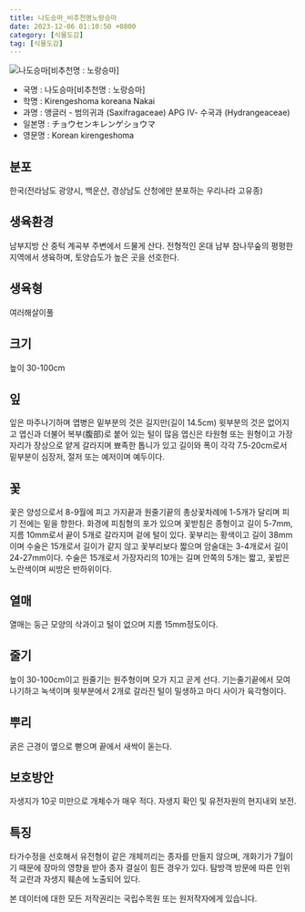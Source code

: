 ```yaml
---
title: 나도승마_비추천명노랑승마
date: 2023-12-06 01:10:50 +0800
category: [식물도감]
tag: [식물도감]
---
```




![나도승마[비추천명 : 노랑승마]](/fileUpload/plants/basic/Saxifragaceae/Kirengeshoma/6945/6945_1_th2.jpg)
- 국명 : 나도승마[비추천명 : 노랑승마]
- 학명 : Kirengeshoma koreana Nakai
- 과명 : 앵글러 - 범의귀과 (Saxifragaceae) APG Ⅳ- 수국과 (Hydrangeaceae)
- 일본명 : チョウセンキレンゲショウマ
- 영문명 : Korean kirengeshoma


## 분포
한국(전라남도 광양시, 백운산, 경상남도 산청에만 분포하는 우리나라 고유종) 
## 생육환경
남부지방 산 중턱 계곡부 주변에서 드물게 산다. 전형적인 온대 남부 참나무숲의 평평한 지역에서 생육하며, 토양습도가 높은 곳을 선호한다.
## 생육형
여러해살이풀
## 크기
높이 30-100cm
## 잎
잎은 마주나기하며 엽병은 밑부분의 것은 길지만(길이 14.5cm) 윗부분의 것은 없어지고 엽신과 더불어 복부(腹部)로 붙어 있는 털이 많음 엽신은 타원형 또는 원형이고 가장자리가 장상으로 얕게 갈라지며 뾰족한 톱니가 있고 길이와 폭이 각각 7.5-20cm로서 밑부분이 심장저, 절저 또는 예저이며 예두이다.
## 꽃
꽃은 양성으로서 8-9월에 피고 가지끝과 원줄기끝의 총상꽃차례에 1-5개가 달리며 피기 전에는 밑을 향한다. 화경에 피침형의 포가 있으며 꽃받침은 종형이고 길이 5-7mm, 지름 10mm로서 끝이 5개로 갈라지며 겉에 털이 있다. 꽃부리는 황색이고 길이 38mm이며 수술은 15개로서 길이가 같지 않고 꽃부리보다 짧으며 암술대는 3-4개로서 길이 24-27mm이다. 수술은 15개로서 가장자리의 10개는 길며 안쪽의 5개는 짧고, 꽃밥은 노란색이며 씨방은 반하위이다.
## 열매
열매는 둥근 모양의 삭과이고 털이 없으며 지름 15mm정도이다.
## 줄기
높이 30-100cm이고 원줄기는 원주형이며 모가 지고 곧게 선다. 기는줄기끝에서 모여나기하고 녹색이며 윗부분에서 2개로 갈라진 털이 밀생하고 마디 사이가 육각형이다.
## 뿌리
굵은 근경이 옆으로 뻗으며 끝에서 새싹이 돋는다.
## 보호방안
자생지가 10곳 미만으로 개체수가 매우 적다. 자생지 확인 및 유전자원의 현지내외 보전.
## 특징
타가수정을 선호해서 유전형이 같은 개체끼리는 종자를 만들지 않으며, 개화기가 7월이기 때문에 장마의 영향을 받아 종자 결실이 힘든 경우가 있다.탐방객 방문에 따른 인위적 교란과 자생지 훼손에 노출되어 있다. 






본 데이터에 대한 모든 저작권리는 국립수목원 또는 원저작자에게 있습니다.
